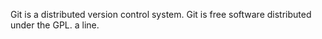 Git is a distributed version control system.
Git is free software distributed under the GPL.
a line.